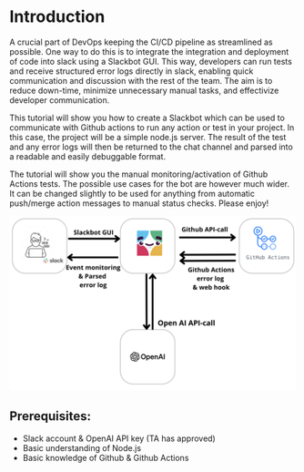 # Introduction
A crucial part of DevOps keeping the CI/CD pipeline as streamlined as possible. One way to do this is to integrate the integration and deployment of code into slack using a Slackbot GUI. This way, developers can run tests and receive structured error logs directly in slack, enabling quick communication and discussion with the rest of the team. The aim is to reduce down-time, minimize unnecessary manual tasks, and effectivize developer communication.

This tutorial will show you how to create a Slackbot which can be used to communicate with Github actions to run any action or test in your project. In this case, the project will be a simple node.js server. The result of the test and any error logs will then be returned to the chat channel and parsed into a readable and easily debuggable format.

The tutorial will show you the manual monitoring/activation of Github Actions tests. The possible use cases for the bot are however much wider. It can be changed slightly to be used for anything from automatic push/merge action messages to manual status checks. Please enjoy!

<img src="../assets/flowchart.png">

## Prerequisites:
- Slack account & OpenAI API key (TA has approved)
- Basic understanding of Node.js
- Basic knowledge of Github & Github Actions


